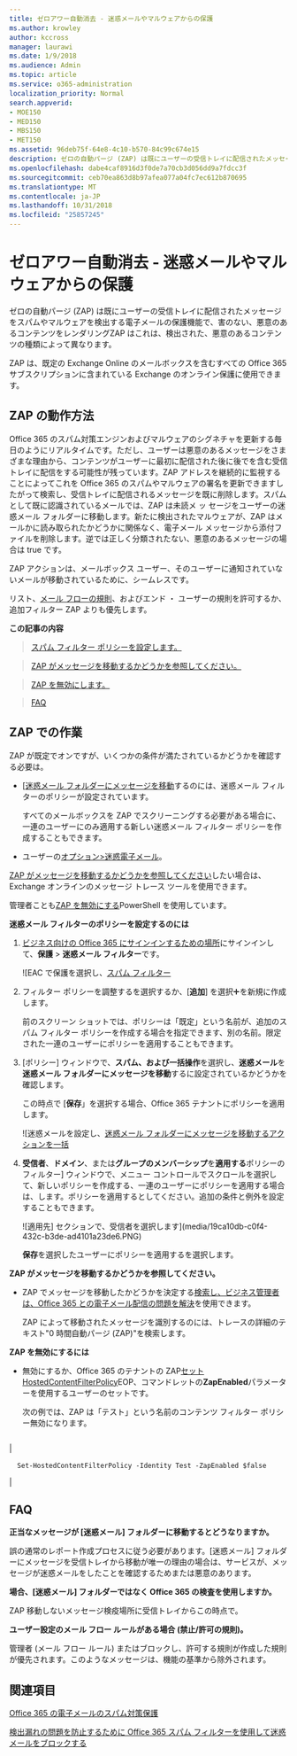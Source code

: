 ```yaml
---
title: ゼロアワー自動消去 - 迷惑メールやマルウェアからの保護
ms.author: krowley
author: kccross
manager: laurawi
ms.date: 1/9/2018
ms.audience: Admin
ms.topic: article
ms.service: o365-administration
localization_priority: Normal
search.appverid:
- MOE150
- MED150
- MBS150
- MET150
ms.assetid: 96deb75f-64e8-4c10-b570-84c99c674e15
description: ゼロの自動パージ (ZAP) は既にユーザーの受信トレイに配信されたメッセージをスパムやマルウェアを検出する電子メールの保護機能で、害のない、悪意のあるコンテンツをレンダリングZAP はこれは、検出された、悪意のあるコンテンツの種類によって異なります。
ms.openlocfilehash: dabe4caf8916d3f0de7a70cb3d056dd9a7fdcc3f
ms.sourcegitcommit: ceb70ea863d8b97afea077a04fc7ec612b870695
ms.translationtype: MT
ms.contentlocale: ja-JP
ms.lasthandoff: 10/31/2018
ms.locfileid: "25857245"
---
```

# <a name="zero-hour-auto-purge---protection-against-spam-and-malware"></a>ゼロアワー自動消去 - 迷惑メールやマルウェアからの保護

ゼロの自動パージ (ZAP) は既にユーザーの受信トレイに配信されたメッセージをスパムやマルウェアを検出する電子メールの保護機能で、害のない、悪意のあるコンテンツをレンダリングZAP はこれは、検出された、悪意のあるコンテンツの種類によって異なります。
  
ZAP は、既定の Exchange Online のメールボックスを含むすべての Office 365 サブスクリプションに含まれている Exchange のオンライン保護に使用できます。
  
## <a name="how-does-zap-work"></a>ZAP の動作方法

Office 365 のスパム対策エンジンおよびマルウェアのシグネチャを更新する毎日のようにリアルタイムです。ただし、ユーザーは悪意のあるメッセージをさまざまな理由から、コンテンツがユーザーに最初に配信された後に後でを含む受信トレイに配信をする可能性が残っています。ZAP アドレスを継続的に監視することによってこれを Office 365 のスパムやマルウェアの署名を更新できますしたがって検索し、受信トレイに配信されるメッセージを既に削除します。スパムとして既に認識されているメールでは、ZAP は未読メ ッ セージをユーザーの迷惑メール フォルダーに移動します。新たに検出されたマルウェアが、ZAP はメールかに読み取られたかどうかに関係なく、電子メール メッセージから添付ファイルを削除します。逆では正しく分類されたない、悪意のあるメッセージの場合は true です。
  
ZAP アクションは、メールボックス ユーザー、そのユーザーに通知されていないメールが移動されているために、シームレスです。
  
リスト、[メール フローの規則](https://go.microsoft.com/fwlink/p/?LinkId=722755)、およびエンド ・ ユーザーの規則を許可するか、追加フィルター ZAP よりも優先します。
  
 **この記事の内容**
  
> [スパム フィルター ポリシーを設定します。](zero-hour-auto-purge.md#BK_SetSpam)
    
> [ZAP がメッセージを移動するかどうかを参照してください。](zero-hour-auto-purge.md#BK_DidZAPMove)
    
> [ZAP を無効にします。](zero-hour-auto-purge.md#BK_Posh)
    
> [FAQ](zero-hour-auto-purge.md#BK_FAQ)
    
## <a name="working-with-zap"></a>ZAP での作業

ZAP が既定でオンですが、いくつかの条件が満たされているかどうかを確認する必要は。
  
- [[迷惑メール フォルダーにメッセージを移動](zero-hour-auto-purge.md#BK_SetSpam)するのには、迷惑メール フィルターのポリシーが設定されています。
    
    すべてのメールボックスを ZAP でスクリーニングする必要がある場合に、一連のユーザーにのみ適用する新しい迷惑メール フィルター ポリシーを作成することもできます。
    
- ユーザーの[オプション\>迷惑電子メール](https://support.office.com/article/068FA430-F8D7-4518-A8DA-8BC74958F05F)。
    
[ZAP がメッセージを移動するかどうかを参照してください](zero-hour-auto-purge.md#BK_DidZAPMove)したい場合は、Exchange オンラインのメッセージ トレース ツールを使用できます。
  
管理者ことも[ZAP を無効にする](zero-hour-auto-purge.md#BK_Posh)PowerShell を使用しています。 
  
 **迷惑メール フィルターのポリシーを設定するのには**
  
1. [ビジネス向けの Office 365 にサインインするための場所](https://support.office.com/article/e9eb7d51-5430-4929-91ab-6157c5a050b4)にサインインして、**保護** \> **迷惑メール フィルター**です。 
    
    ![EAC で保護を選択し、[スパム フィルター](media/0463c879-63fa-4a6c-9b03-e980d5ef3954.PNG)
  
2. フィルター ポリシーを調整するを選択するか、[**追加**] を選択![追加アイコン](media/8ee52980-254b-440b-99a2-18d068de62d3.gif)を新規に作成します。 
    
    前のスクリーン ショットでは、ポリシーは「既定」という名前が、追加のスパム フィルター ポリシーを作成する場合を指定できます、別の名前。限定された一連のユーザーにポリシーを適用することもできます。
    
3. [ポリシー] ウィンドウで、**スパム、および一括操作**を選択し、**迷惑メール**を**迷惑メール フォルダーにメッセージを移動**するに設定されているかどうかを確認します。 
    
    この時点で [**保存**」を選択する場合、Office 365 テナントにポリシーを適用します。 
    
    ![迷惑メールを設定し、[迷惑メール フォルダーにメッセージを移動するアクションを一括](media/4332cfb3-89e1-48ba-8da8-9286f2fa1089.PNG)
  
4. **受信者**、**ドメイン**、または**グループのメンバーシップ**を**適用する**ポリシーのフィルター] ウィンドウで、メニュー コントロールでスクロールを選択して、新しいポリシーを作成する、一連のユーザーにポリシーを適用する場合は、します。ポリシーを適用するとしてください。追加の条件と例外を設定することもできます。 
    
    ![適用先] セクションで、受信者を選択します](media/19ca10db-c0f4-432c-b3de-ad4101a23de6.PNG)
  
    **保存**を選択したユーザーにポリシーを適用するを選択します。 
    
 **ZAP がメッセージを移動するかどうかを参照してください。**
  
- ZAP でメッセージを移動したかどうかを決定する[検索し、ビジネス管理者は、Office 365 との電子メール配信の問題を解決](https://support.office.com/article/e7758b99-1896-41db-bf39-51e2dba21de6)を使用できます。 
    
    ZAP によって移動されたメッセージを識別するのには、トレースの詳細のテキスト"0 時間自動パージ (ZAP)"を検索します。
    
 **ZAP を無効にするには**
  
- 無効にするか、Office 365 のテナントの ZAP[セット HostedContentFilterPolicy](https://go.microsoft.com/fwlink/p/?LinkId=722758)EOP、コマンドレットの**ZapEnabled**パラメーターを使用するユーザーのセットです。
    
    次の例では、ZAP は「テスト」という名前のコンテンツ フィルター ポリシー無効になります。
    
||
|:-----|
|
```
  Set-HostedContentFilterPolicy -Identity Test -ZapEnabled $false
```

|
   
## <a name="faq"></a>FAQ
<a name="BK_FAQ"> </a>

 **正当なメッセージが [迷惑メール] フォルダーに移動するとどうなりますか。**
  
誤の通常のレポート作成プロセスに従う必要があります。[迷惑メール] フォルダーにメッセージを受信トレイから移動が唯一の理由の場合は、サービスが、メッセージが迷惑メールをしたことを確認するためまたは悪意のあります。
  
 **場合、[迷惑メール] フォルダーではなく Office 365 の検査を使用しますか。**
  
ZAP 移動しないメッセージ検疫場所に受信トレイからこの時点で。
  
 **ユーザー設定のメール フロー ルールがある場合 (禁止/許可の規則)。**
  
管理者 (メール フロー ルール) またはブロックし、許可する規則が作成した規則が優先されます。このようなメッセージは、機能の基準から除外されます。
  
## <a name="related-topics"></a>関連項目
<a name="BK_FAQ"> </a>

[Office 365 の電子メールのスパム対策保護](anti-spam-protection.md)
  
[検出漏れの問題を防止するために Office 365 スパム フィルターを使用して迷惑メールをブロックする](block-email-spam-to-prevent-false-negatives.md)
  

